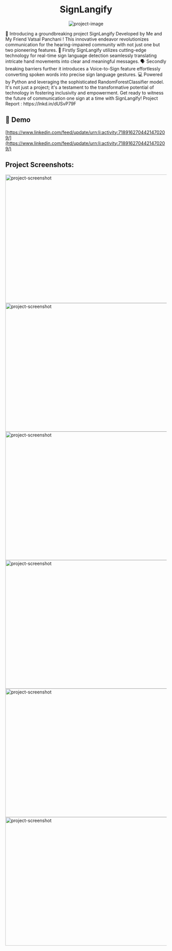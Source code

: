<h1 align="center" id="title">SignLangify</h1>

<p align="center"><img src="https://socialify.git.ci/HetRojivadiya/SignLanguage-Detection-And-Voice-To-Sign-Prediction/image?language=1&amp;owner=1&amp;name=1&amp;stargazers=1&amp;theme=Light" alt="project-image"></p>

<p id="description">🌟 Introducing a groundbreaking project SignLangify Developed by Me and My Friend Vatsal Panchani ! This innovative endeavor revolutionizes communication for the hearing-impaired community with not just one but two pioneering features. 👋 Firstly SignLangify utilizes cutting-edge technology for real-time sign language detection seamlessly translating intricate hand movements into clear and meaningful messages. 🗣️ Secondly breaking barriers further it introduces a Voice-to-Sign feature effortlessly converting spoken words into precise sign language gestures. 💻 Powered by Python and leveraging the sophisticated RandomForestClassifier model. It's not just a project; it's a testament to the transformative potential of technology in fostering inclusivity and empowerment. Get ready to witness the future of communication one sign at a time with SignLangify! Project Report : https://lnkd.in/dUSvP79F</p>

<h2>🚀 Demo</h2>

[https://www.linkedin.com/feed/update/urn:li:activity:7189162704421470209/](https://www.linkedin.com/feed/update/urn:li:activity:7189162704421470209/)

<h2>Project Screenshots:</h2>

<img src="https://drive.google.com/uc?export=view&id=1B6c91q8DASx8Nqbq79_SW8oYoMI1xNdf" alt="project-screenshot" width="800" height="400/"><br/>
<img src="https://drive.google.com/uc?export=view&id=1bjHZtvVTTQorznAtl--PCg3PJ5kQaYO9" alt="project-screenshot" width="800" height="400/"><br/>
<img src="https://drive.google.com/uc?export=view&id=1hF-D7d6wc8pMzk2hLe7QQWD6o_U4K1wA" alt="project-screenshot" width="800" height="400/"><br/>
<img src="https://drive.google.com/uc?export=view&id=1B6c91q8DASx8Nqbq79_SW8oYoMI1xNdf" alt="project-screenshot" width="800" height="400/"><br/>
<img src="https://drive.google.com/uc?export=view&id=1B6c91q8DASx8Nqbq79_SW8oYoMI1xNdf" alt="project-screenshot" width="800" height="400/"><br/>
<img src="https://drive.google.com/uc?export=view&id=1B6c91q8DASx8Nqbq79_SW8oYoMI1xNdf" alt="project-screenshot" width="800" height="400/"><br/>

